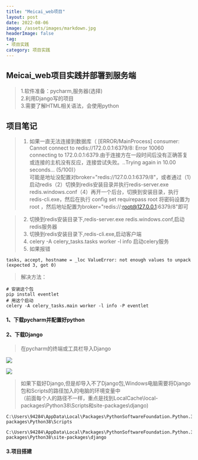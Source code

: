 ```yaml
---
title: "Meicai_web项目"
layout: post
date: 2022-08-06
image: /assets/images/markdown.jpg
headerImage: false
tag:
- 项目实践
category: 项目实践
---
```


## Meicai_web项目实践并部署到服务端

> 1.软件准备：pycharm,服务器(选择)  
> 2.利用Django写的项目  
> 3.需要了解HTML相关语法，会使用python

## 项目笔记

> 1. 如果一直无法连接到数据库（ [ERROR/MainProcess] consumer: Cannot connect to redis://172.0.0.1:6379/8: Error 10060 connecting to 172.0.0.1:6379.由于连接方在一段时间后没有正确答复或连接的主机没有反应，连接尝试失败。..Trying again in 10.00 seconds... (5/100)）  
可能是地址没配置对broker="redis://127.0.0.1:6379/8"，或者通过（1）启动redis（2）切换到redis安装目录并执行redis-server.exe redis.windows.conf（4）再开一个后台，切换到安装目录，执行redis-cli.exe，然后在执行 config set requirepass root 将密码设置为 root ，然后地址配置为broker="redis://:root@127.0.0.1:6379/8"即可

> 2. 切换到redis安装目录下,redis-server.exe redis.windows.conf,启动redis服务器  
> 3. 切换到redis安装目录下,redis-cli.exe,启动客户端  
> 4. celery -A celery_tasks.tasks worker -l info 启动celery服务   
> 5. 如果报错  

	tasks, accept, hostname = _loc ValueError: not enough values to unpack (expected 3, got 0) 

> 解决方法：  

	# 安装这个包
	pip install eventlet
	# 用这个启动
	celery -A celery_tasks.main worker -l info -P eventlet



#### 1、下载pycharm并配置好python
#### 2、下载Django
> 在pycharm的终端或工具栏导入Django  

![](https://raw.githubusercontent.com/zhuoyue2/zhuoyue2.github.io/master/assets/images/Meicai_web_Detail/Term_stail.png)

![](https://raw.githubusercontent.com/zhuoyue2/zhuoyue2.github.io/master/assets/images/Meicai_web_Detail/Find_tool.png) 

> 如果下载好Django,但是却导入不了Django包,Windows电脑需要将Django包和Scripts的路径加入的电脑的环境变量中  
	（前面每个人的路径不一样，重点是找到LocalCache\local-packages\Python38\Scripts和site-packages\django)

	C:\Users\94284\AppData\Local\Packages\PythonSoftwareFoundation.Python.3.8_qbz5n2kfra8p0\LocalCache\local-packages\Python38\Scripts  

	C:\Users\94284\AppData\Local\Packages\PythonSoftwareFoundation.Python.3.8_qbz5n2kfra8p0\LocalCache\local-packages\Python38\site-packages\django

#### 3.项目搭建

